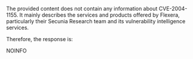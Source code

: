 The provided content does not contain any information about CVE-2004-1155. It mainly describes the services and products offered by Flexera, particularly their Secunia Research team and its vulnerability intelligence services.

Therefore, the response is:

NOINFO